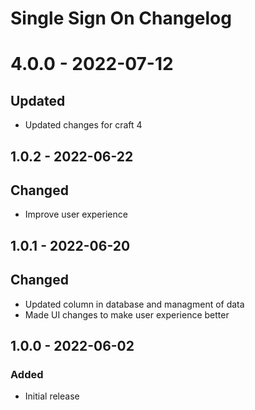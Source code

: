 # Single Sign On Changelog

# 4.0.0 - 2022-07-12
## Updated
- Updated changes for craft 4

## 1.0.2 - 2022-06-22
## Changed
- Improve user experience 

## 1.0.1 - 2022-06-20
## Changed
- Updated column in database and managment of data
- Made UI changes to make user experience better

## 1.0.0 - 2022-06-02
### Added
- Initial release
